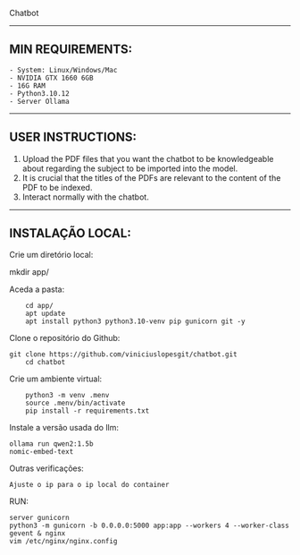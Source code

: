  Chatbot


------------------------------------------------------------------------
 MIN REQUIREMENTS:
------------------------------------------------------------------------
	- System: Linux/Windows/Mac
	- NVIDIA GTX 1660 6GB
	- 16G RAM
	- Python3.10.12
	- Server Ollama

------------------------------------------------------------------------
 USER INSTRUCTIONS:
------------------------------------------------------------------------
 1. Upload the PDF files that you want the chatbot to be knowledgeable about regarding the subject to be imported into the model.
 2. It is crucial that the titles of the PDFs are relevant to the content of the PDF to be indexed.
 3. Interact normally with the chatbot.

--------------------------------------------------------------------------
 INSTALAÇÃO LOCAL:
-------------------------------------------------------------------------- 
 Crie um diretório local:

 mkdir app/

 Aceda a pasta:
  
    	cd app/
    	apt update
    	apt install python3 python3.10-venv pip gunicorn git -y

 Clone o repositório do Github:

	git clone https://github.com/viniciuslopesgit/chatbot.git
    	cd chatbot
  
 Crie um ambiente virtual:

    	python3 -m venv .menv
    	source .menv/bin/activate
    	pip install -r requirements.txt
  
 Instale a versão usada do llm:

	ollama run qwen2:1.5b
	nomic-embed-text

  Outras verificações:

    Ajuste o ip para o ip local do container

 RUN:

  	server gunicorn
	python3 -m gunicorn -b 0.0.0.0:5000 app:app --workers 4 --worker-class gevent & nginx
  	vim /etc/nginx/nginx.config



